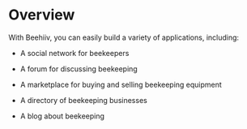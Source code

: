 # Overview

With Beehiiv, you can easily build a variety of applications, including:

- A social network for beekeepers

- A forum for discussing beekeeping

- A marketplace for buying and selling beekeeping equipment

- A directory of beekeeping businesses

- A blog about beekeeping
